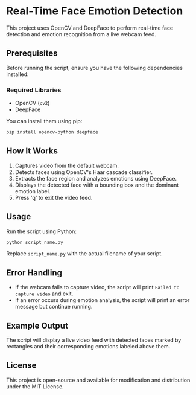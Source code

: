 # Real-Time Face Emotion Detection

This project uses OpenCV and DeepFace to perform real-time face detection and emotion recognition from a live webcam feed.

## Prerequisites

Before running the script, ensure you have the following dependencies installed:

### Required Libraries
- OpenCV (`cv2`)
- DeepFace

You can install them using pip:
```bash
pip install opencv-python deepface
```

## How It Works
1. Captures video from the default webcam.
2. Detects faces using OpenCV's Haar cascade classifier.
3. Extracts the face region and analyzes emotions using DeepFace.
4. Displays the detected face with a bounding box and the dominant emotion label.
5. Press 'q' to exit the video feed.

## Usage
Run the script using Python:
```bash
python script_name.py
```
Replace `script_name.py` with the actual filename of your script.

## Error Handling
- If the webcam fails to capture video, the script will print `Failed to capture video` and exit.
- If an error occurs during emotion analysis, the script will print an error message but continue running.

## Example Output
The script will display a live video feed with detected faces marked by rectangles and their corresponding emotions labeled above them.

## License
This project is open-source and available for modification and distribution under the MIT License.
